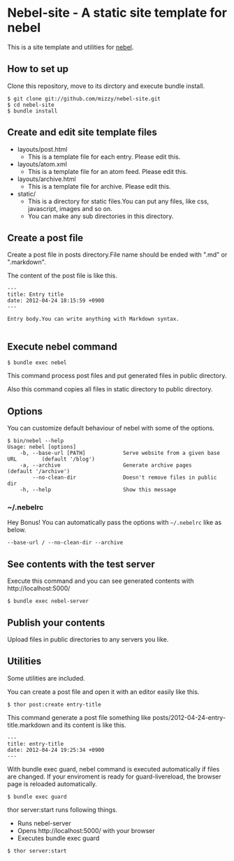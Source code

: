 # Nebel-site - A static site template for nebel

This is a site template and utilities for [nebel](https://github.com/mizzy/nebel).

## How to set up

Clone this repository, move to its dirctory and execute bundle install.

```
$ git clone git://github.com/mizzy/nebel-site.git
$ cd nebel-site
$ bundle install
```

## Create and edit site template files

 * layouts/post.html
   * This is a template file for each entry. Please edit this.
 * layouts/atom.xml
   * This is a template file for an atom feed. Please edit this.
 * layouts/archive.html
   * This is a template file for archive. Please edit this.
 * static/
   * This is a directory for static files.You can put any files, like css, javascript, images and so on.
   * You can make any sub directories in this directory.

## Create a post file

Create a post file in posts directory.File name should be ended with ".md" or ".markdown".

The content of the post file is like this.

```
---
title: Entry title
date: 2012-04-24 18:15:59 +0900
---

Entry body.You can write anything with Markdown syntax.


```

## Execute nebel command

```
$ bundle exec nebel
```

This command process post files and put generated files in public directory.

Also this command copies all files in static directory to public directory.

## Options

You can customize default behaviour of nebel with some of the options.

```
$ bin/nebel --help
Usage: nebel [options]
    -b, --base-url [PATH]            Serve website from a given base URL        (default '/blog')
    -a, --archive                    Generate archive pages                     (default '/archive')
        --no-clean-dir               Doesn't remove files in public dir
    -h, --help                       Show this message
```

### ~/.nebelrc

Hey Bonus! You can automatically pass the options with `~/.nebelrc` like as below.

```
--base-url / --no-clean-dir --archive
```

## See contents with the test server

Execute this command and you can see generated contents with http://localhost:5000/


```
$ bundle exec nebel-server
```

## Publish your contents

Upload files in public directories to any servers you like.



## Utilities

Some utilities are included.

You can create a post file and open it with an editor easily like this.

```
$ thor post:create entry-title
```

This command generate a post file something like posts/2012-04-24-entry-title.markdown and its content is like this.

```
---
title: entry-title
date: 2012-04-24 19:25:34 +0900
---

```


With bundle exec guard, nebel command is executed automatically if files are changed.
If your enviroment is ready for guard-livereload, the browser page is reloaded automatically.


```
$ bundle exec guard
```


thor server:start runs following things.

 * Runs nebel-server
 * Opens http://localhost:5000/ with your browser
 * Executes bundle exec guard

```
$ thor server:start
```
